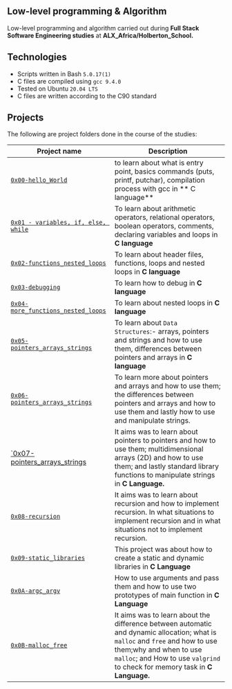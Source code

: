 Low-level programming & Algorithm
  ------------------------------ 

Low-level programming and algorithm carried out during  **Full Stack Software Engineering studies** at **ALX_Africa/Holberton_School.**

Technologies
 ------------------------------

- Scripts written in Bash `5.0.17(1)`
- C files are compiled using `gcc 9.4.0`
- Tested on Ubuntu `20.04 LTS`
- C files are written according to the C90 standard

Projects
 -------------------------
The following are project folders done in the course of the studies:

| Project name | Description |
| --- | --- |
| [`0x00-hello_World`](https://github.com/elishakuje/alx-low_level_programming/tree/main/0x00-hello_world) | to learn about what is entry point, basics commands (puts, printf, putchar), compilation process with gcc in ** C language** |
| [`0x01 - variables, if, else, while`](https://github.com/elishakuje/alx-low_level_programming/tree/main/0x01-variables_if_else_while) | To learn about arithmetic operators, relational operators, boolean operators, comments, declaring variables and loops in **C language** |
| [`0x02-functions_nested_loops`](https://github.com/elishakuje/alx-low_level_programming/tree/main/0x02-functions_nested_loops) | To learn about header files, functions, loops and nested loops in **C language** |
| [`0x03-debugging`](https://github.com/elishakuje/alx-low_level_programming/tree/main/0x03-debugging) | To learn how to debug in **C language**
| [`0x04-more_functions_nested_loops`](https://github.com/elishakuje/alx-low_level_programming/tree/main/0x04-more_functions_nested_loops) | To learn about nested loops in **C language** |
| [`0x05-pointers_arrays_strings`](https://github.com/elishakuje/alx-low_level_programming/tree/main/0x05-pointers_arrays_strings) | To learn about `Data Structures`:- arrays, pointers and strings and how to use them, differences between pointers and arrays in **C language** |
| [`0x06-pointers_arrays_strings`](https://github.com/elishakuje/alx-low_level_programming/tree/main/0x06-pointers_arrays_strings) | To learn more about pointers and arrays and how to use them; the differences between pointers and arrays and how to use them and lastly how to use and manipulate strings. |
| [`0x07-pointers_arrays_strings](https://github.com/elishakuje/alx-low_level_programming/tree/main/0x07-pointers_arrays_strings) | It aims was to learn about pointers to pointers and how to use them; multidimensional arrays (2D) and how to use them; and lastly standard library functions to manipulate strings in **C Language.** |
| [`0x08-recursion`](https://github.com/elishakuje/alx-low_level_programming/tree/main/0x08-recursion) | It aims was to learn about recursion and how to implement recursion. In what situations to implement recursion and in what situations not to implement recursion. |
| [`0x09-static_libraries`](https://github.com/elishakuje/alx-low_level_programming/tree/main/0x09-static_libraries) | This project was about how to create a static and dynamic libraries in **C Language** |
| [`0x0A-argc_argv`](https://github.com/elishakuje/alx-low_level_programming/tree/main/0x0A-argc_argv) | How to use arguments and pass them and how to use two prototypes of main function in **C Language** |
| [`0x0B-malloc_free`](https://github.com/elishakuje/alx-low_level_programming/tree/main/0x0B-malloc_free) | It aims was to learn about the difference between automatic and dynamic allocation; what is `malloc` and `free` and how to use them;why and when to use `malloc`; and How to use `valgrind` to check for memory task in **C Language.** |
